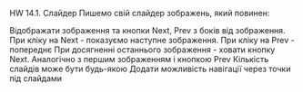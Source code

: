 HW 14.1. Слайдер
Пишемо свій слайдер зображень, який повинен:

Відображати зображення та кнопки Next, Prev з боків від зображення.
При кліку на Next - показуємо наступне зображення.
При кліку на Prev - попереднє
При досягненні останнього зображення - ховати кнопку Next. Аналогічно з першим зображенням і кнопкою Prev
Кількість слайдів може бути будь-якою
Додати можливість навігації через точки під слайдами
